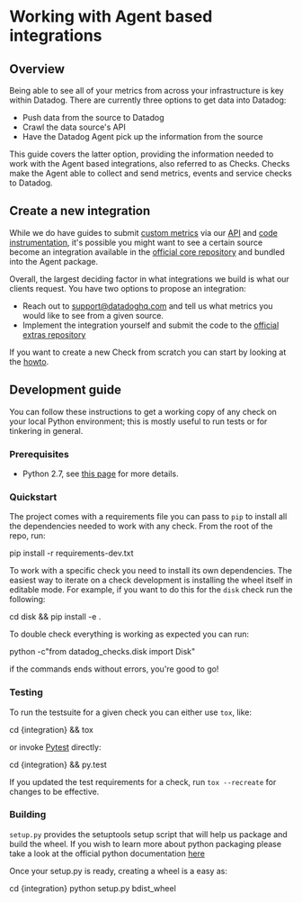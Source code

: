 # Working with Agent based integrations

## Overview

Being able to see all of your metrics from across your infrastructure is key
within Datadog. There are currently three options to get data into Datadog:

* Push data from the source to Datadog
* Crawl the data source's API
* Have the Datadog Agent pick up the information from the source

This guide covers the latter option, providing the information needed to work
with the Agent based integrations, also referred to as Checks. Checks make the Agent
able to collect and send metrics, events and service checks to Datadog.

## Create a new integration

While we do have guides to submit
[custom metrics](https://docs.datadoghq.com/developers/metrics/) via our
[API](https://docs.datadoghq.com/api/) and
[code instrumentation](https://docs.datadoghq.com/developers/libraries/),
it's possible you might want to see a certain source become an integration
available in the [official core repository](https://github.com/DataDog/integrations-core)
and bundled into the Agent package.

Overall, the largest deciding factor in what integrations we build is what our
clients request. You have two options to propose an integration:

* Reach out to support@datadoghq.com and tell us what metrics you would like to
  see from a given source.
* Implement the integration yourself and submit the code to the
  [official extras repository](https://github.com/DataDog/integrations-extras)

If you want to create a new Check from scratch you can start by looking at the
[howto](new_check_howto.md).

## Development guide

You can follow these instructions to get a working copy of any check on your
local Python environment; this is mostly useful to run tests or for tinkering in
general.

### Prerequisites

* Python 2.7, see [this page](python.md) for more details.

### Quickstart

The project comes with a requirements file you can pass to `pip` to install all
the dependencies needed to work with any check. From the root of the repo, run:

  pip install -r requirements-dev.txt

To work with a specific check you need to install its own dependencies. The easiest
way to iterate on a check development is installing the wheel itself in editable mode.
For example, if you want to do this for the `disk` check run the following:

  cd disk && pip install -e .

To double check everything is working as expected you can run:

  python -c"from datadog_checks.disk import Disk"

if the commands ends without errors, you're good to go!

### Testing

To run the testsuite for a given check you can either use `tox`, like:

  cd {integration} && tox

or invoke [Pytest](https://docs.pytest.org/en/latest/) directly:

  cd {integration} && py.test

If you updated the test requirements for a check, run `tox --recreate` for changes to be effective.

### Building

`setup.py` provides the setuptools setup script that will help us package and
build the wheel. If you wish to learn more about python packaging please take a
look at the official python documentation [here](https://packaging.python.org/tutorials/distributing-packages/)

Once your setup.py is ready, creating a wheel is a easy as:

  cd {integration}
  python setup.py bdist_wheel
